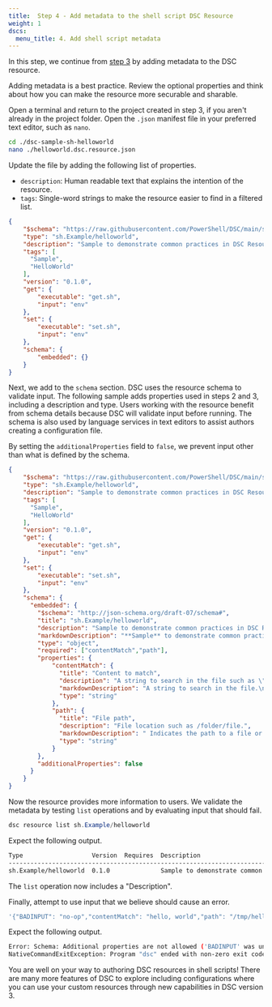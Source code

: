 ```yaml
---
title:  Step 4 - Add metadata to the shell script DSC Resource
weight: 1
dscs:
  menu_title: 4. Add shell script metadata
---
```


In this step, we continue from [step 3](./3-parameters.md) by adding metadata to the DSC resource.

Adding metadata is a best practice. Review the optional properties and think about how you can make
the resource more securable and sharable.

Open a terminal and return to the project created in step 3, if you aren't already in the project
folder. Open the `.json` manifest file in your preferred text editor, such as `nano`.

```sh
cd ./dsc-sample-sh-helloworld
nano ./helloworld.dsc.resource.json
```

Update the file by adding the following list of properties.

- `description`: Human readable text that explains the intention of the resource.
- `tags`: Single-word strings to make the resource easier to find in a filtered list.

```json
{
    "$schema": "https://raw.githubusercontent.com/PowerShell/DSC/main/schemas/2023/08/bundled/resource/manifest.json",
    "type": "sh.Example/helloworld",
    "description": "Sample to demonstrate common practices in DSC Resource authoring.",
    "tags": [
      "Sample",
      "HelloWorld"
    ],
    "version": "0.1.0",
    "get": {
        "executable": "get.sh",
        "input": "env"
    },
    "set": {
        "executable": "set.sh",
        "input": "env"
    },
    "schema": {
        "embedded": {}
    }
}
```

Next, we add to the `schema` section. DSC uses the resource schema to validate input. The following
sample adds properties used in steps 2 and 3, including a description and type. Users working with
the resource benefit from schema details because DSC will validate input before running. The schema
is also used by language services in text editors to assist authors creating a configuration file.

By setting the `additionalProperties` field to `false`, we prevent input other than what is defined
by the schema.

```json
{
    "$schema": "https://raw.githubusercontent.com/PowerShell/DSC/main/schemas/2023/08/bundled/resource/manifest.json",
    "type": "sh.Example/helloworld",
    "description": "Sample to demonstrate common practices in DSC Resource authoring.",
    "tags": [
      "Sample",
      "HelloWorld"
    ],
    "version": "0.1.0",
    "get": {
        "executable": "get.sh",
        "input": "env"
    },
    "set": {
        "executable": "set.sh",
        "input": "env"
    },
    "schema": {
      "embedded": {
        "$schema": "http://json-schema.org/draft-07/schema#",
        "title": "sh.Example/helloworld",
        "description": "Sample to demonstrate common practices in DSC Resource authoring.",
        "markdownDescription": "**Sample** to demonstrate common practices in DSC Resource authoring.",
        "type": "object",
        "required": ["contentMatch","path"],
        "properties": {
            "contentMatch": {
              "title": "Content to match",
              "description": "A string to search in the file such as \"my text\".",
              "markdownDescription": "A string to search in the file.\n\n*Note:If more than one instance is found, all instances are turned with no seperator.*", 
              "type": "string"
            },
            "path": {
              "title": "File path",
              "description": "File location such as /folder/file.",
              "markdownDescription": " Indicates the path to a file or folder represented in DOS, UNC, or Files System Hierarchy format. Should not be used for Internet locations.", 
              "type": "string"
            }
        },
        "additionalProperties": false
      }
    }
}
```

Now the resource provides more information to users. We validate the metadata by testing `list`
operations and by evaluating input that should fail.

```powershell
dsc resource list sh.Example/helloworld
``````

Expect the following output.

```sh
Type                   Version  Requires  Description
-----------------------------------------------------------------------------------------------------------
sh.Example/helloworld  0.1.0              Sample to demonstrate common practices in DSC Resource authoring.
```

The `list` operation now includes a "Description".

Finally, attempt to use input that we believe should cause an error.


```sh
'{"BADINPUT": "no-op","contentMatch": "hello, world","path": "/tmp/helloworld"}' | dsc resource get --resource sh.Example/helloworld
```

Expect the following output.

```sh
Error: Schema: Additional properties are not allowed ('BADINPUT' was unexpected)
NativeCommandExitException: Program "dsc" ended with non-zero exit code: 2.
```

You are well on your way to authoring DSC resources in shell scripts! There are many more features
of DSC to explore including configurations where you can use your custom resources through new
capabilities in DSC version 3.
